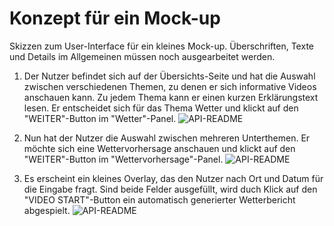 # Konzept für ein Mock-up

Skizzen zum User-Interface für ein kleines Mock-up. Überschriften, Texte und Details im Allgemeinen müssen noch ausgearbeitet werden.

1. Der Nutzer befindet sich auf der Übersichts-Seite und hat die Auswahl zwischen verschiedenen Themen, zu denen er sich informative Videos anschauen kann. Zu jedem Thema kann er einen kurzen Erklärungstext lesen. Er entscheidet sich für das Thema Wetter und klickt auf den "WEITER"-Button im "Wetter"-Panel. 
![API-README](UI-Skizze/schritt1.png)

2. Nun hat der Nutzer die Auswahl zwischen mehreren Unterthemen. Er möchte sich eine Wettervorhersage anschauen und klickt auf den "WEITER"-Button im "Wettervorhersage"-Panel.
![API-README](UI-Skizze/schritt2.png)

3. Es erscheint ein kleines Overlay, das den Nutzer nach Ort und Datum für die Eingabe fragt. Sind beide Felder ausgefüllt, wird duch Klick auf den "VIDEO START"-Button ein automatisch generierter Wetterbericht abgespielt.
![API-README](UI-Skizze/schritt3.png)